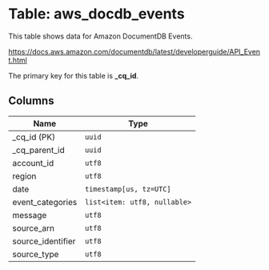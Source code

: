# Table: aws_docdb_events

This table shows data for Amazon DocumentDB Events.

https://docs.aws.amazon.com/documentdb/latest/developerguide/API_Event.html

The primary key for this table is **_cq_id**.

## Columns

| Name          | Type          |
| ------------- | ------------- |
|_cq_id (PK)|`uuid`|
|_cq_parent_id|`uuid`|
|account_id|`utf8`|
|region|`utf8`|
|date|`timestamp[us, tz=UTC]`|
|event_categories|`list<item: utf8, nullable>`|
|message|`utf8`|
|source_arn|`utf8`|
|source_identifier|`utf8`|
|source_type|`utf8`|